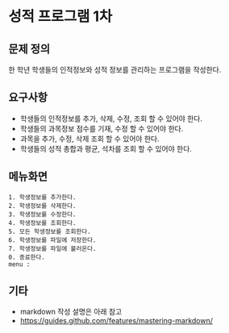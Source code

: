 # 성적 프로그램 1차
## 문제 정의

한 학년 학생들의 인적정보와 성적 정보를 관리하는 프로그램을 작성한다.

## 요구사항

* 학생들의 인적정보를 추가, 삭제, 수정, 조회 할 수 있어야 한다.
* 학생들의 과목정보 점수를 기재, 수정 할 수 있어야 한다.
* 과목을 추가, 수정, 삭제 조회 할 수 있어야 한다.
* 학생들의 성적 총합과 평균, 석차를 조회 할 수 있어야 한다.
 

## 메뉴화면
```
1. 학생정보를 추가한다.
2. 학생정보를 삭제한다.
3. 학생정보를 수정한다.
4. 학생정보를 조회한다.
5. 모든 학생정보를 조회한다.
6. 학생정보를 파일에 저장한다.
7. 학생정보를 파일에 불러온다.
0. 종료한다.
menu :
```

## 기타
* markdown 작성 설명은 아래 참고
 * https://guides.github.com/features/mastering-markdown/
